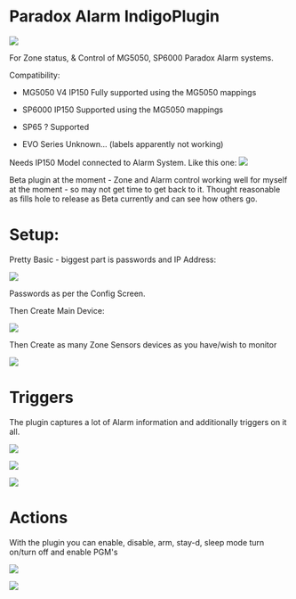 # Paradox Alarm IndigoPlugin

![](https://github.com/Ghawken/SpectrumIndigo/blob/master/ParadoxAlarm.indigoPlugin/Contents/Resources/icon.png?raw=true)

For Zone status, & Control of MG5050, SP6000 Paradox Alarm systems.

Compatibility:

- MG5050 V4	IP150	Fully supported using the MG5050 mappings

- SP6000	IP150	Supported using the MG5050 mappings

- SP65	?	Supported

- EVO Series Unknown... (labels apparently not working)


Needs IP150 Model connected to Alarm System.  Like this one:
![](https://github.com/Ghawken/SpectrumIndigo/blob/master/ParadoxAlarm.indigoPlugin/Contents/Resources/PDX-IP150.jpg?raw=true)


Beta plugin at the moment - Zone and Alarm control working well for myself at the moment - so may not get time to get back to it.
Thought reasonable as fills hole to release as Beta currently and can see how others go.




# Setup:

Pretty Basic - biggest part is passwords and IP Address:

![](https://github.com/Ghawken/SpectrumIndigo/blob/master/ParadoxAlarm.indigoPlugin/Contents/Resources/PluginConfig.png?raw=true)

Passwords as per the Config Screen.

Then Create Main Device:

![](https://github.com/Ghawken/SpectrumIndigo/blob/master/ParadoxAlarm.indigoPlugin/Contents/Resources/AllDevices.png?raw=true)

Then Create as many Zone Sensors devices as you have/wish to monitor

![](https://github.com/Ghawken/SpectrumIndigo/blob/master/ParadoxAlarm.indigoPlugin/Contents/Resources/AlarmSensors.png?raw=true)


# Triggers

The plugin captures a lot of Alarm information and additionally triggers on it all.

![](https://github.com/Ghawken/SpectrumIndigo/blob/master/ParadoxAlarm.indigoPlugin/Contents/Resources/EventBellStatus.png?raw=true)

![](https://github.com/Ghawken/SpectrumIndigo/blob/master/ParadoxAlarm.indigoPlugin/Contents/Resources/EventPartitionStatusChange.png?raw=true)

![](https://github.com/Ghawken/SpectrumIndigo/blob/master/ParadoxAlarm.indigoPlugin/Contents/Resources/EventTroubleDetected.png?raw=true)


# Actions

With the plugin you can enable, disable, arm, stay-d, sleep mode turn on/turn off and enable PGM's

![](https://github.com/Ghawken/SpectrumIndigo/blob/master/ParadoxAlarm.indigoPlugin/Contents/Resources/ActionSleep.png?raw=true)

![](https://github.com/Ghawken/SpectrumIndigo/blob/master/ParadoxAlarm.indigoPlugin/Contents/Resources/ActionPGM.png?raw=true)




